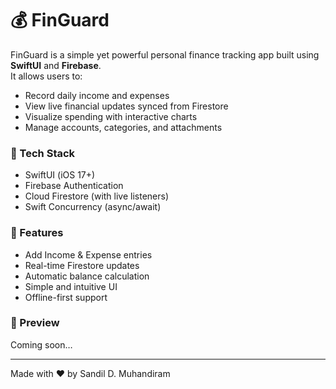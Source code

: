 # 💰 FinGuard

FinGuard is a simple yet powerful personal finance tracking app built using **SwiftUI** and **Firebase**.  
It allows users to:
- Record daily income and expenses
- View live financial updates synced from Firestore
- Visualize spending with interactive charts
- Manage accounts, categories, and attachments

### 🧩 Tech Stack
- SwiftUI (iOS 17+)
- Firebase Authentication
- Cloud Firestore (with live listeners)
- Swift Concurrency (async/await)

### 🚀 Features
- Add Income & Expense entries
- Real-time Firestore updates
- Automatic balance calculation
- Simple and intuitive UI
- Offline-first support

### 📱 Preview
Coming soon…

---

Made with ❤️ by Sandil D. Muhandiram
